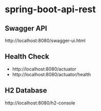 # spring-boot-api-rest

## Swagger API
http://localhost:8080/swagger-ui.html

## Health Check
- http://localhost:8080/actuator
- http://localhost:8080/actuator/health

## H2 Database
http://localhost:8080/h2-console
